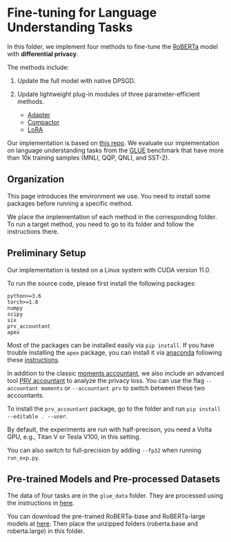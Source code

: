 # Fine-tuning for Language Understanding Tasks

In this folder, we implement four methods to fine-tune the [RoBERTa](https://github.com/pytorch/fairseq/tree/main/examples/roberta) model with **differential privacy**.

The methods include: 
1. Update the full model with native DPSGD.

2. Update lightweight plug-in modules of three parameter-efficient methods.
    *   [Adapter](https://arxiv.org/abs/1902.00751)
    *   [Compactor](https://arxiv.org/abs/2106.04647)
    *   [LoRA](https://arxiv.org/abs/2106.09685)

Our implementation is based on [this repo](https://github.com/dayu11/Differentially-Private-Deep-Learning/tree/main/language). We evaluate our implementation on language understanding tasks from the [GLUE](https://gluebenchmark.com/) benchmark that have more than 10k training samples (MNLI, QQP, QNLI, and SST-2). 


## Organization 

This page introduces the environment we use. You need to install some packages before running a specific method.

We place the implementation of each method in the corresponding folder. To run a target method, you need to go to its folder and follow the instructions there.

## Preliminary Setup

Our implementation is tested on a Linux system with CUDA version 11.0. 

To run the source code, please first install the following packages:

```
python>=3.6
torch>=1.8
numpy
scipy
six
prv_accountant
apex
```

Most of the packages can be installed easily via `pip install`. If you have trouble installing the `apex` package, you can install it via [anaconda](https://www.anaconda.com/) following these [instructions](https://anaconda.org/conda-forge/nvidia-apex).

In addition to the classic [moments accountant](https://arxiv.org/abs/1607.00133), we also include an advanced tool [PRV accountant](https://github.com/microsoft/prv_accountant) to analyze the privacy loss.  You can use the flag `--accountant moments` or `--accountant prv`  to switch between these two accountants.

To install the `prv_accountant` package, go to the folder and run `pip install --editable . --user`.

By default, the experiments are run with half-precison, you need a Volta GPU, e.g., Titan V or Tesla V100, in this setting.

You can also switch to full-precision by adding `--fp32` when running `run_exp.py`.

## Pre-trained Models and Pre-processed Datasets

The data of four tasks are in the `glue_data` folder. They are processed using the instructions in [here](https://github.com/pytorch/fairseq/blob/master/examples/roberta/README.glue.md).

You can download the pre-trained RoBERTa-base and RoBERTa-large models at [here](https://github.com/pytorch/fairseq/tree/master/examples/roberta). Then place the unzipped folders (roberta.base and roberta.large) in this folder.
